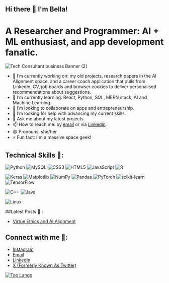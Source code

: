 ## Hi there 👋 I'm Bella! 
# A Researcher and Programmer: AI + ML enthusiast, and app development fanatic. 

![Tech Consultant business Banner (2)](https://github.com/user-attachments/assets/f844cdff-0be3-4979-881b-f912dce45342)


- 🔭 I’m currently working on: my old projects, research papers in the AI Alignment space, and a career coach application that pulls from LinkedIn, CV, job boards and browser cookies to deliver personalised recommendations about suggestions. 
- 🌱 I’m currently learning: React, Python, SQL, MERN stack, AI and Machine Learning.
- 👯 I’m looking to collaborate on apps and entrepreneurship.
- 🤔 I’m looking for help with advancing my current skills.
- 💬 Ask me about my latest projects.
- 📫 How to reach me: by [email](iggyggsmith42@gmail.com) or via [Linkedin](https://www.linkedin.com/in/bella-smith-/).
- 😄 Pronouns: she/her
- ⚡ Fun fact: I'm a massive space geek!

## Technical Skills 💼: 
![Python](https://img.shields.io/badge/python-3670A0?style=for-the-badge&logo=python&logoColor=ffdd54)
![MySQL](https://img.shields.io/badge/mysql-4479A1.svg?style=for-the-badge&logo=mysql&logoColor=white)
![CSS3](https://img.shields.io/badge/css3-%231572B6.svg?style=for-the-badge&logo=css3&logoColor=white)
![HTML5](https://img.shields.io/badge/html5-%23E34F26.svg?style=for-the-badge&logo=html5&logoColor=white)
![JavaScript](https://img.shields.io/badge/javascript-%23323330.svg?style=for-the-badge&logo=javascript&logoColor=%23F7DF1E)
![R](https://img.shields.io/badge/r-%23276DC3.svg?style=for-the-badge&logo=r&logoColor=white)

![Keras](https://img.shields.io/badge/Keras-%23D00000.svg?style=for-the-badge&logo=Keras&logoColor=white)
![Matplotlib](https://img.shields.io/badge/Matplotlib-%23ffffff.svg?style=for-the-badge&logo=Matplotlib&logoColor=black)
![NumPy](https://img.shields.io/badge/numpy-%23013243.svg?style=for-the-badge&logo=numpy&logoColor=white)
![Pandas](https://img.shields.io/badge/pandas-%23150458.svg?style=for-the-badge&logo=pandas&logoColor=white)
![PyTorch](https://img.shields.io/badge/PyTorch-%23EE4C2C.svg?style=for-the-badge&logo=PyTorch&logoColor=white)
![scikit-learn](https://img.shields.io/badge/scikit--learn-%23F7931E.svg?style=for-the-badge&logo=scikit-learn&logoColor=white)
![TensorFlow](https://img.shields.io/badge/TensorFlow-%23FF6F00.svg?style=for-the-badge&logo=TensorFlow&logoColor=white)

![C++](https://img.shields.io/badge/c++-%2300599C.svg?style=for-the-badge&logo=c%2B%2B&logoColor=white)
![Java](https://img.shields.io/badge/java-%23ED8B00.svg?style=for-the-badge&logo=openjdk&logoColor=white)


![Linux](https://img.shields.io/badge/Linux-FCC624?style=for-the-badge&logo=linux&logoColor=black)

##Latest Posts 📝 : 
- [Virtue Ethics and AI Alignment](https://github.com/bgsbgsbgs42/AIAlignmentProject/blob/main/Virtue%20Ethics%20and%20Alignment%20Paper%20(Final).pdf)

## Connect with me 🤝:
- [Instagram](https://www.instagram.com/broken_phone_dilemma42/)
- [Email](iggyggsmith42@gmail.com)
- [LinkedIn](https://www.linkedin.com/in/bella-smith-/)
- [X (Formerly Known As Twitter)](https://x.com/SmithIsobel)

[![Top Langs](https://github-readme-stats.vercel.app/api/top-langs/?username=bgsbgsbgs42&layout=compact)](https://github.com/bgsbgsbgs42)
